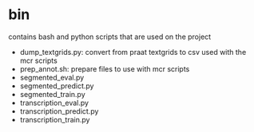 # bin

contains bash and python scripts that are used on the project


- dump_textgrids.py: convert from praat textgrids to csv used with the mcr scripts  
- prep_annot.sh: prepare files to use with mcr scripts
- segmented_eval.py
- segmented_predict.py
- segmented_train.py
- transcription_eval.py
- transcription_predict.py
- transcription_train.py

